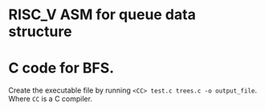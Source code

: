 # RISC_V ASM for queue data structure
# C code for BFS.
Create the executable file by running `<CC> test.c trees.c -o output_file`. Where `CC` is a C compiler.
